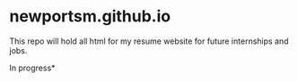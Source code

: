 # newportsm.github.io

This repo will hold all html for my resume website for future internships and jobs.


In progress*

